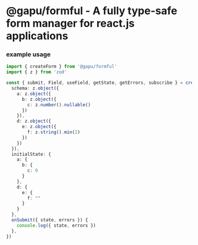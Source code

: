 # @gapu/formful - A fully type-safe form manager for react.js applications

### example usage
```ts
import { createForm } from '@gapu/formful'
import { z } from 'zod'

const { submit, Field, useField, getState, getErrors, subscribe } = createForm({
  schema: z.object({
    a: z.object({
      b: z.object({
        c: z.number().nullable()
      })
    }),
    d: z.object({
      e: z.object({
        f: z.string().min(2)
      })
    })
  }),
  initialState: {
    a: {
      b: {
        c: 0
      }
    },
    d: {
      e: {
        f: ""
      }
    }
  },
  onSubmit({ state, errors }) {
    console.log({ state, errors })
  },
})
```
